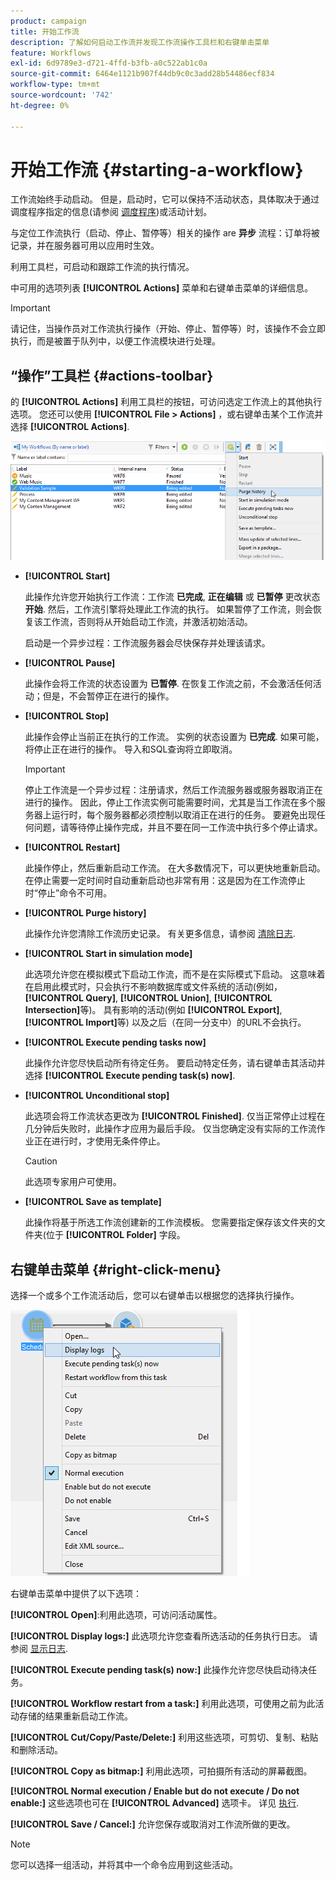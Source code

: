 ```yaml
---
product: campaign
title: 开始工作流
description: 了解如何启动工作流并发现工作流操作工具栏和右键单击菜单
feature: Workflows
exl-id: 6d9789e3-d721-4ffd-b3fb-a0c522ab1c0a
source-git-commit: 6464e1121b907f44db9c0c3add28b54486ecf834
workflow-type: tm+mt
source-wordcount: '742'
ht-degree: 0%

---
```


# 开始工作流 {#starting-a-workflow}

工作流始终手动启动。 但是，启动时，它可以保持不活动状态，具体取决于通过调度程序指定的信息(请参阅 [调度程序](scheduler.md))或活动计划。

与定位工作流执行（启动、停止、暂停等）相关的操作 are **异步** 流程：订单将被记录，并在服务器可用以应用时生效。

利用工具栏，可启动和跟踪工作流的执行情况。

中可用的选项列表 **[!UICONTROL Actions]** 菜单和右键单击菜单的详细信息。

>[!IMPORTANT]
>
>请记住，当操作员对工作流执行操作（开始、停止、暂停等）时，该操作不会立即执行，而是被置于队列中，以便工作流模块进行处理。

## “操作”工具栏 {#actions-toolbar}

的 **[!UICONTROL Actions]** 利用工具栏的按钮，可访问选定工作流上的其他执行选项。 您还可以使用 **[!UICONTROL File > Actions]** ，或右键单击某个工作流并选择 **[!UICONTROL Actions]**.

![](assets/purge_historique.png)

* **[!UICONTROL Start]**

   此操作允许您开始执行工作流：工作流 **已完成**, **正在编辑** 或 **已暂停** 更改状态 **开始**. 然后，工作流引擎将处理此工作流的执行。 如果暂停了工作流，则会恢复该工作流，否则将从开始启动工作流，并激活初始活动。

   启动是一个异步过程：工作流服务器会尽快保存并处理该请求。

* **[!UICONTROL Pause]**

   此操作会将工作流的状态设置为 **已暂停**. 在恢复工作流之前，不会激活任何活动；但是，不会暂停正在进行的操作。

* **[!UICONTROL Stop]**

   此操作会停止当前正在执行的工作流。 实例的状态设置为 **已完成**. 如果可能，将停止正在进行的操作。 导入和SQL查询将立即取消。

   >[!IMPORTANT]
   >
   >停止工作流是一个异步过程：注册请求，然后工作流服务器或服务器取消正在进行的操作。 因此，停止工作流实例可能需要时间，尤其是当工作流在多个服务器上运行时，每个服务器都必须控制以取消正在进行的任务。 要避免出现任何问题，请等待停止操作完成，并且不要在同一工作流中执行多个停止请求。

* **[!UICONTROL Restart]**

   此操作停止，然后重新启动工作流。 在大多数情况下，可以更快地重新启动。 在停止需要一定时间时自动重新启动也非常有用：这是因为在工作流停止时“停止”命令不可用。

* **[!UICONTROL Purge history]**

   此操作允许您清除工作流历史记录。 有关更多信息，请参阅 [清除日志](monitor-workflow-execution.md#purging-the-logs).

* **[!UICONTROL Start in simulation mode]**

   此选项允许您在模拟模式下启动工作流，而不是在实际模式下启动。 这意味着在启用此模式时，只会执行不影响数据库或文件系统的活动(例如， **[!UICONTROL Query]**, **[!UICONTROL Union]**, **[!UICONTROL Intersection]**&#x200B;等)。 具有影响的活动(例如 **[!UICONTROL Export]**, **[!UICONTROL Import]**&#x200B;等) 以及之后（在同一分支中）的URL不会执行。

* **[!UICONTROL Execute pending tasks now]**

   此操作允许您尽快启动所有待定任务。 要启动特定任务，请右键单击其活动并选择 **[!UICONTROL Execute pending task(s) now]**.

* **[!UICONTROL Unconditional stop]**

   此选项会将工作流状态更改为 **[!UICONTROL Finished]**. 仅当正常停止过程在几分钟后失败时，此操作才应用为最后手段。 仅当您确定没有实际的工作流作业正在进行时，才使用无条件停止。

   >[!CAUTION]
   >
   >此选项专家用户可使用。

* **[!UICONTROL Save as template]**

   此操作将基于所选工作流创建新的工作流模板。 您需要指定保存该文件夹的文件夹(位于 **[!UICONTROL Folder]** 字段。

## 右键单击菜单 {#right-click-menu}

选择一个或多个工作流活动后，您可以右键单击以根据您的选择执行操作。

![](assets/contextual_menu.png)

右键单击菜单中提供了以下选项：

**[!UICONTROL Open]**:利用此选项，可访问活动属性。

**[!UICONTROL Display logs:]** 此选项允许您查看所选活动的任务执行日志。 请参阅 [显示日志](monitor-workflow-execution.md#displaying-logs).

**[!UICONTROL Execute pending task(s) now:]** 此操作允许您尽快启动待决任务。

**[!UICONTROL Workflow restart from a task:]** 利用此选项，可使用之前为此活动存储的结果重新启动工作流。

**[!UICONTROL Cut/Copy/Paste/Delete:]** 利用这些选项，可剪切、复制、粘贴和删除活动。

**[!UICONTROL Copy as bitmap:]** 利用此选项，可拍摄所有活动的屏幕截图。

**[!UICONTROL Normal execution / Enable but do not execute / Do not enable:]** 这些选项也可在 **[!UICONTROL Advanced]** 选项卡。 详见 [执行](advanced-parameters.md#execution).

**[!UICONTROL Save / Cancel:]** 允许您保存或取消对工作流所做的更改。

>[!NOTE]
>
>您可以选择一组活动，并将其中一个命令应用到这些活动。

